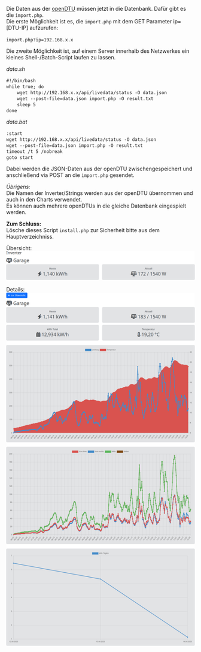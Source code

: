 Die Daten aus der [openDTU](https://github.com/tbnobody/OpenDTU) müssen jetzt in die Datenbank. Dafür gibt es die `import.php`.  
Die erste Möglichkeit ist es, die `import.php` mit dem GET Parameter ip=\[DTU-IP\] aufzurufen:

`import.php?ip=192.168.x.x`

Die zweite Möglichkeit ist, auf einem Server innerhalb des Netzwerkes ein kleines Shell-/Batch-Script laufen zu lassen.

_data.sh_

    #!/bin/bash
    while true; do
        wget http://192.168.x.x/api/livedata/status -O data.json
        wget --post-file=data.json import.php -O result.txt
        sleep 5
    done


_data.bat_

    :start
    wget http://192.168.x.x/api/livedata/status -O data.json
    wget --post-file=data.json import.php -O result.txt
    timeout /t 5 /nobreak
    goto start


Dabei werden die JSON-Daten aus der openDTU zwischengespeichert und anschließend via POST an die `import.php` gesendet.

_Übrigens:_  
Die Namen der Inverter/Strings werden aus der openDTU übernommen und auch in den Charts verwendet.  
Es können auch mehrere openDTUs in die gleiche Datenbank eingespielt werden.

**Zum Schluss:**  
Lösche dieses Script `install.php` zur Sicherheit bitte aus dem Hauptverzeichniss.

Übersicht:
![Übersicht](img/Uebersicht.png)

Details:
![Details](img/Details.png)